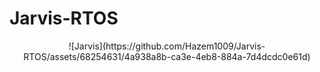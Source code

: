# Jarvis-RTOS

</p>
<p align="center">
![Jarvis](https://github.com/Hazem1009/Jarvis-RTOS/assets/68254631/4a938a8b-ca3e-4eb8-884a-7d4dcdc0e61d)
</p>

